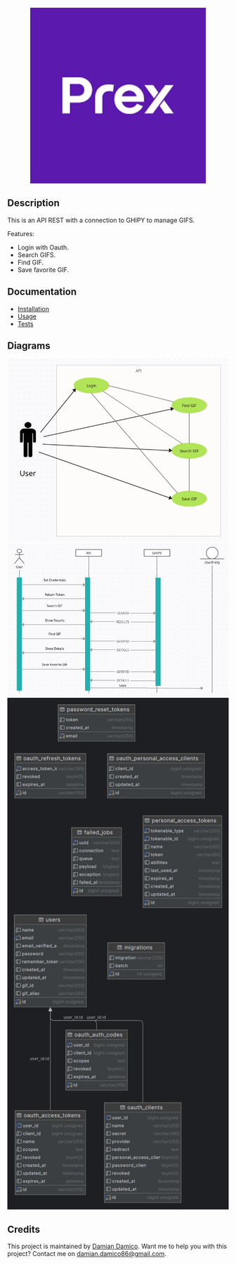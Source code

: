 <p align="center">
    <a href="https://prexcard.com" target="_blank">
        <img src="https://github.com/bigboss86/prex-ghipy-api/blob/master/prex-logo.png" width="400" alt="Prex Logo">
    </a>
</p>

## Description

This is an API REST with a connection to GHIPY to manage GIFS.

Features:

* Login with Oauth.
* Search GIFS.
* Find GIF.
* Save favorite GIF.

## Documentation

- [Installation](doc/installation.md)
- [Usage](doc/usage.md)
- [Tests](doc/tests.md)

## Diagrams

<img src="https://github.com/bigboss86/prex-ghipy-api/blob/master/diagram_use_cases.png" alt="Diagram use cases" width="650">
<img src="https://github.com/bigboss86/prex-ghipy-api/blob/master/diagram_sequence.png" alt="Diagram sequence" width="650">
<img src="https://github.com/bigboss86/prex-ghipy-api/blob/master/diagram_entity_relationship.png" alt="Diagram entity relationship" width="650">

## Credits

This project is maintained by <a href="www.linkedin.com/in/damian-d-amico-0751b53b">Damian Damico</a>. Want me to help you with this project? Contact me on <a href="mailto:damian.damico86@gmail.com">damian.damico86@gmail.com</a>.
